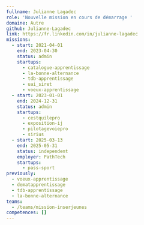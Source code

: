 ```yaml
---
fullname: Julianne Lagadec
role: 'Nouvelle mission en cours de démarrage '
domaine: Autre
github: Julianne-Lagadec
link: https://fr.linkedin.com/in/julianne-lagadec
missions:
  - start: 2021-04-01
    end: 2023-04-30
    status: admin
    startups:
      - catalogue-apprentissage
      - la-bonne-alternance
      - tdb-apprentissage
      - uai_siret
      - voeux-apprentissage
  - start: 2023-01-01
    end: 2024-12-31
    status: admin
    startups:
      - cestquilepro
      - exposition-ij
      - pilotagevoiepro
      - sirius
  - start: 2025-03-13
    end: 2025-05-31
    status: independent
    employer: PathTech
    startups:
      - pass-sport
previously:
  - voeux-apprentissage
  - dematapprentissage
  - tdb-apprentissage
  - la-bonne-alternance
teams:
  - /teams/mission-inserjeunes
competences: []
---
```

